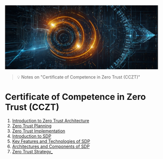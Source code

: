 ![Certificate of Competence in Zero Trust (CCZT)](images/cczt.jpg "Certificate of Competence in Zero Trust (CCZT)")

> :bulb: Notes on "Certificate of Competence in Zero Trust (CCZT)"

# Certificate of Competence in Zero Trust (CCZT)

1. [Introduction to Zero Trust Architecture](Introduction_to_Zero_Trust_Architecture.md)
2. [Zero Trust Planning](Zero_Trust_Planning.md)
3. [Zero Trust Implementation](Zero_Trust_Implementation.md)
4. [Introduction to SDP](Introduction_to_SDP.md)
5. [Key Features and Technologies of SDP](Key_Features_and_Technologies_of_SDP.md)
6. [Architectures and Components of SDP](Architectures_and_Components_of_SDP.md)
7. [Zero Trust Strategy_](Zero_Trust_Strategy.md)

